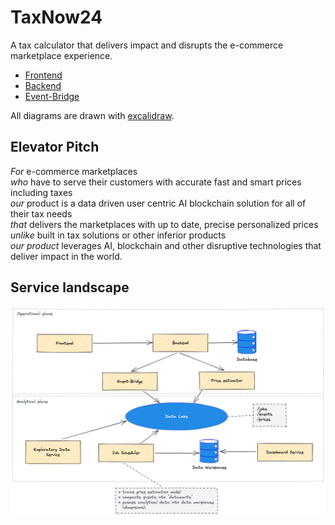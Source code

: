 # TaxNow24
A tax calculator that delivers impact and disrupts the e-commerce marketplace experience.

* [Frontend](frontend)
* [Backend](backend)
* [Event-Bridge](eventbridge)

All diagrams are drawn with [excalidraw](https://excalidraw.com/).

## Elevator Pitch
_For_ e-commerce marketplaces <br />
_who_ have to serve their customers with accurate fast and smart prices including taxes <br />
_our_ product is a data driven user centric AI blockchain solution for all of their tax needs <br />
_that_ delivers the marketplaces with up to date, precise personalized prices <br />
_unlike_ built in tax solutions or other inferior products <br />
_our product_ leverages AI, blockchain and other disruptive technologies that deliver impact in the world.

## Service landscape
![service landscape](docs/service-map.png)
